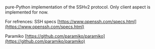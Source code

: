 pure-Python  implementation of the SSHv2 protocol. Only client aspect is implemented for now.


For refrences:
SSH specs [https://www.openssh.com/specs.html](https://www.openssh.com/specs.html)

Paramiko [https://github.com/paramiko/paramiko](https://github.com/paramiko/paramiko)


